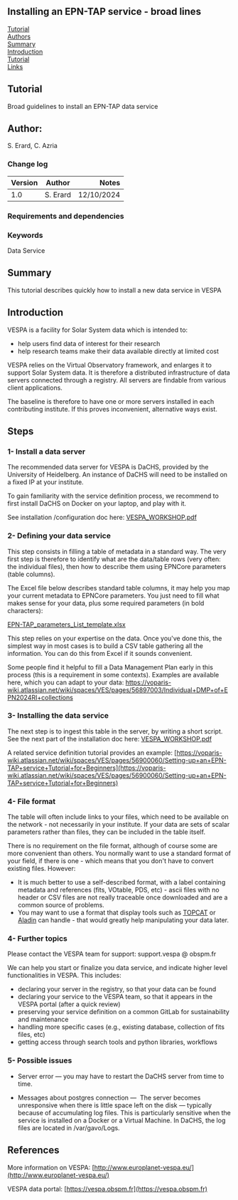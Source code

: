 ## Installing an EPN-TAP service - broad lines

[Tutorial](#use-case)  
[Authors](#author)  
[Summary](#summary)  
[Introduction](#introduction)  
[Tutorial](#tutorial)  
[Links](#links)  


## Tutorial
Broad guidelines to install an EPN-TAP data service

## Author:

S. Erard, C. Azria

### Change log

| Version       | Author        | Notes  |
| ------------- |:-------------:| -----: |
| 1.0           | S. Erard      | 12/10/2024  |


### Requirements and dependencies



### Keywords
Data
Service

## Summary
This tutorial describes quickly how to install a new data service in VESPA


## Introduction

VESPA is a facility for Solar System data which is intended to: 

* help users find data of interest for their research
* help research teams make their data available directly at limited cost

VESPA relies on the Virtual Observatory framework, and enlarges it to support Solar System data. It is therefore a distributed infrastructure of data servers connected through a registry. All servers are findable from various client applications.

The baseline is therefore to have one or more servers installed in each contributing institute. If this proves inconvenient, alternative ways exist. 


## Steps

 
### 1- Install a data server

The recommended data server for VESPA is DaCHS, provided by the University of Heidelberg. An instance of DaCHS will need to be installed on a fixed IP at your institute. 

To gain familiarity with the service definition process, we recommend to first install DaCHS on Docker on your laptop, and play with it. 

See installation /configuration doc here:
[VESPA_WORKSHOP.pdf](http://www.europlanet-vespa.eu/tutos/VESPA_WORKSHOP.pdf)



### 2- Defining your data service

This step consists in filling a table of metadata in a standard way. The very first step is therefore to identify what are the data/table rows (very often: the individual files), then how to describe them using EPNCore parameters (table columns).

The Excel file below describes standard table columns, it may help you map your current metadata to EPNCore parameters. You just need to fill what makes sense for your data, plus some required parameters (in bold characters):

[EPN-TAP\_parameters\_List\_template.xlsx](img/EPN-TAP_parameters_List_template.xlsx)

This step relies on your expertise on the data. Once you've done this, the simplest way in most cases is to build a CSV table gathering all the information. You can do this from Excel if it sounds convenient.

Some people find it helpful to fill a Data Management Plan early in this process (this is a requirement in some contexts). Examples are available here, which you can adapt to your data: 
https://voparis-wiki.atlassian.net/wiki/spaces/VES/pages/56897003/Individual+DMP+of+EPN2024RI+collections


### 3- Installing the data service
 
The next step is to ingest this table in the server, by writing a short script. See the next part of the installation doc here:
[VESPA_WORKSHOP.pdf](http://www.europlanet-vespa.eu/tutos/VESPA_WORKSHOP.pdf)

A related service definition tutorial provides an example:
[https://voparis-wiki.atlassian.net/wiki/spaces/VES/pages/56900060/Setting-up+an+EPN-TAP+service+Tutorial+for+Beginners](https://voparis-wiki.atlassian.net/wiki/spaces/VES/pages/56900060/Setting-up+an+EPN-TAP+service+Tutorial+for+Beginners)


### 4- File format

The table will often include links to your files, which need to be available on the network - not necessarily in your institute. If your data are sets of scalar parameters rather than files, they can be included in the table itself.

There is no requirement on the file format, although of course some are more convenient than others. 
You normally want to use a standard format of your field, if there is one - which means that you don't have to convert existing files. However:

* It is much better to use a self-described format, with a label containing metadata and references (fits, VOtable, PDS, etc) -  ascii files with no header or CSV files are not really traceable once downloaded and are a common source of problems.
* You may want to use a format that display tools such as [TOPCAT](https://www.star.bris.ac.uk/~mbt/topcat/) or [Aladin](https://aladin.cds.unistra.fr/) can handle - that would greatly help manipulating your data later.


### 4- Further topics

Please contact the VESPA team for support: support.vespa @ obspm.fr

We can help you start or finalize you data service, and indicate higher level functionalities in VESPA. This includes:

* declaring your server in the registry, so that your data can be found
* declaring your service to the VESPA team, so that it appears in the VESPA portal (after a quick review)
* preserving your service definition on a common GitLab for sustainability and maintenance
* handling more specific cases (e.g., existing database, collection of fits files, etc)
* getting access through search tools and python libraries, workflows

### 5- Possible issues

* Server error —&nbsp;you may have to restart the DaCHS server from time to time.

* Messages about postgres connection —&nbsp; The server becomes unresponsive when there is little space left on the disk —&nbsp;typically because of accumulating log files. This is particularly sensitive when the service is installed on a Docker or a Virtual Machine. In DaCHS, the log files are located in /var/gavo/Logs.


## References

More information on VESPA: [http://www.europlanet-vespa.eu/](http://www.europlanet-vespa.eu/)

VESPA data portal: [https://vespa.obspm.fr](https://vespa.obspm.fr)
